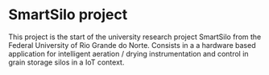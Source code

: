 # SmartSilo project

This project is the start of the university research project SmartSilo from the Federal University of Rio Grande do Norte. Consists in a a hardware based application for intelligent aeration / drying instrumentation and control in grain storage silos in a IoT context.